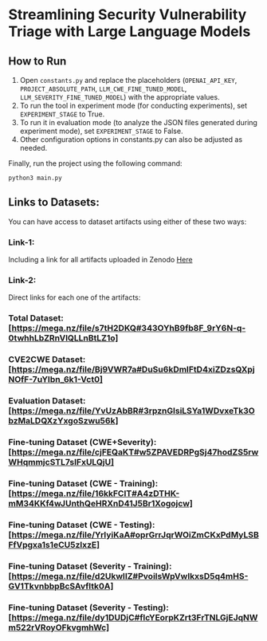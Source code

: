 # Streamlining Security Vulnerability Triage with Large Language Models

## How to Run

1. Open `constants.py` and replace the placeholders (`OPENAI_API_KEY`, `PROJECT_ABSOLUTE_PATH`, `LLM_CWE_FINE_TUNED_MODEL`, `LLM_SEVERITY_FINE_TUNED_MODEL`) with the appropriate values.
2. To run the tool in experiment mode (for conducting experiments), set `EXPERIMENT_STAGE` to True.
3. To run it in evaluation mode (to analyze the JSON files generated during experiment mode), set `EXPERIMENT_STAGE` to False.
4. Other configuration options in constants.py can also be adjusted as needed.

Finally, run the project using the following command:

``python3 main.py``

## Links to Datasets:
You can have access to dataset artifacts using either of these two ways:
### Link-1:  
Including a link for all artifacts uploaded in Zenodo [Here](https://zenodo.org/records/14578172?token=eyJhbGciOiJIUzUxMiJ9.eyJpZCI6ImMzNmQwMzc4LTg5NzctNGI2OS04NGRjLWIzODIxNWM4NTdjMSIsImRhdGEiOnt9LCJyYW5kb20iOiJiMjdjNzExOGFiNjE5YzU4YTUyZTI1MWQxNGEzMDc5MSJ9.BTmonq6aT7lA_jut33V6VY8ZsZ-MOEGUtDg8uHQuisJhMRzwk4nnotL3yyDjTCJz6YZg631LKyoAAdF8lYSykQ)

### Link-2: 
Direct links for each one of the artifacts:
### Total Dataset: [https://mega.nz/file/s7tH2DKQ#343OYhB9fb8F_9rY6N-q-0twhhLbZRnVlQLLnBtLZ1o]
### CVE2CWE Dataset: [https://mega.nz/file/Bj9VWR7a#DuSu6kDmIFtD4xiZDzsQXpjNOfF-7uYIbn_6k1-Vct0]
### Evaluation Dataset: [https://mega.nz/file/YvUzAbBR#3rpznGlsiLSYa1WDvxeTk3ObzMaLDQXzYxgoSzwu56k]
### Fine-tuning Dataset (CWE+Severity): [https://mega.nz/file/cjFEQaKT#w5ZPAVEDRPgSj47hodZS5rwWHqmmjcSTL7sIFxULQjU]
### Fine-tuning Dataset (CWE - Training): [https://mega.nz/file/16kkFCIT#A4zDTHK-mM34KKf4wJUnthQeHRXnD41J5Br1Xogojcw]
### Fine-tuning Dataset (CWE - Testing): [https://mega.nz/file/YrlyiKaA#oprGrrJqrWOiZmCKxPdMyLSBFfVpgxa1s1eCU5zlxzE]
### Fine-tuning Dataset (Severity - Training): [https://mega.nz/file/d2UkwIIZ#PvoilsWpVwIkxsD5q4mHS-GV1TkvnbbpBcSAvfltk0A]
### Fine-tuning Dataset (Severity - Testing): [https://mega.nz/file/dy1DUDjC#flcYEorpKZrt3FrTNLGjEJqNWm522rVRoyOFkvgmhWc]
